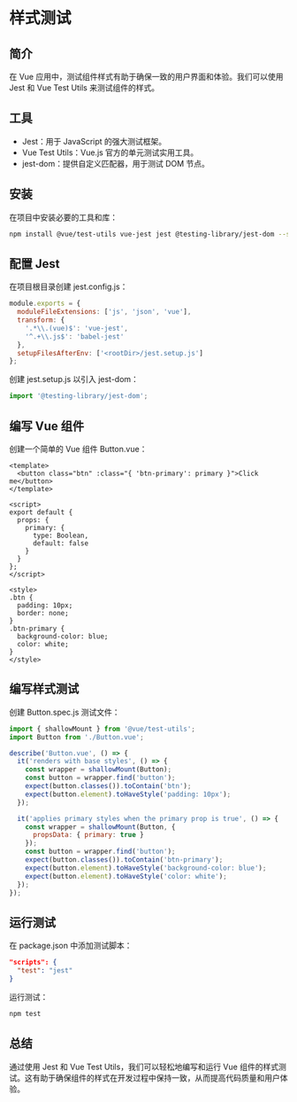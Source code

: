 # 样式测试

## 简介

在 Vue 应用中，测试组件样式有助于确保一致的用户界面和体验。我们可以使用 Jest 和 Vue Test Utils 来测试组件的样式。

## 工具

- Jest：用于 JavaScript 的强大测试框架。
- Vue Test Utils：Vue.js 官方的单元测试实用工具。
- jest-dom：提供自定义匹配器，用于测试 DOM 节点。

## 安装

在项目中安装必要的工具和库：

```bash
npm install @vue/test-utils vue-jest jest @testing-library/jest-dom --save-dev
```

## 配置 Jest

在项目根目录创建 jest.config.js：

```javascript
module.exports = {
  moduleFileExtensions: ['js', 'json', 'vue'],
  transform: {
    '.*\\.(vue)$': 'vue-jest',
    '^.+\\.js$': 'babel-jest'
  },
  setupFilesAfterEnv: ['<rootDir>/jest.setup.js']
};
```

创建 jest.setup.js 以引入 jest-dom：

```javascript
import '@testing-library/jest-dom';
```

## 编写 Vue 组件

创建一个简单的 Vue 组件 Button.vue：

```vue
<template>
  <button class="btn" :class="{ 'btn-primary': primary }">Click me</button>
</template>

<script>
export default {
  props: {
    primary: {
      type: Boolean,
      default: false
    }
  }
};
</script>

<style>
.btn {
  padding: 10px;
  border: none;
}
.btn-primary {
  background-color: blue;
  color: white;
}
</style>
```

## 编写样式测试

创建 Button.spec.js 测试文件：

```javascript
import { shallowMount } from '@vue/test-utils';
import Button from './Button.vue';

describe('Button.vue', () => {
  it('renders with base styles', () => {
    const wrapper = shallowMount(Button);
    const button = wrapper.find('button');
    expect(button.classes()).toContain('btn');
    expect(button.element).toHaveStyle('padding: 10px');
  });

  it('applies primary styles when the primary prop is true', () => {
    const wrapper = shallowMount(Button, {
      propsData: { primary: true }
    });
    const button = wrapper.find('button');
    expect(button.classes()).toContain('btn-primary');
    expect(button.element).toHaveStyle('background-color: blue');
    expect(button.element).toHaveStyle('color: white');
  });
});
```

## 运行测试

在 package.json 中添加测试脚本：

```json
"scripts": {
  "test": "jest"
}
```

运行测试：

```bash
npm test
```

## 总结

通过使用 Jest 和 Vue Test Utils，我们可以轻松地编写和运行 Vue 组件的样式测试。这有助于确保组件的样式在开发过程中保持一致，从而提高代码质量和用户体验。
